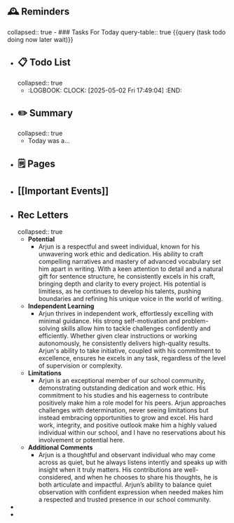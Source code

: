 ## 🕰️ Reminders
collapsed:: true
	- ### Tasks For Today
	  query-table:: true
	  {{query (task todo doing now later wait)}}
- ## 📋 Todo List
  collapsed:: true
	- :LOGBOOK:
	  CLOCK: [2025-05-02 Fri 17:49:04]
	  :END:
- ##  ✏️ Summary
  collapsed:: true
	- Today was a...
- ## 🗒️ Pages
- ## [[Important Events]]
- ## Rec Letters
  collapsed:: true
	- **Potential**
		- Arjun is a respectful and sweet individual, known for his unwavering work ethic and dedication. His ability to craft compelling narratives and mastery of advanced vocabulary set him apart in writing. With a keen attention to detail and a natural gift for sentence structure, he consistently excels in his craft, bringing depth and clarity to every project. His potential is limitless, as he continues to develop his talents, pushing boundaries and refining his unique voice in the world of writing.
	- **Independent Learning**
		- Arjun thrives in independent work, effortlessly excelling with minimal guidance. His strong self-motivation and problem-solving skills allow him to tackle challenges confidently and efficiently. Whether given clear instructions or working autonomously, he consistently delivers high-quality results. Arjun's ability to take initiative, coupled with his commitment to excellence, ensures he excels in any task, regardless of the level of supervision or complexity.
	- **Limitations**
		- Arjun is an exceptional member of our school community, demonstrating outstanding dedication and work ethic. His commitment to his studies and his eagerness to contribute positively make him a role model for his peers. Arjun approaches challenges with determination, never seeing limitations but instead embracing opportunities to grow and excel. His hard work, integrity, and positive outlook make him a highly valued individual within our school, and I have no reservations about his involvement or potential here.
	- **Additional Comments**
		- Arjun is a thoughtful and observant individual who may come across as quiet, but he always listens intently and speaks up with insight when it truly matters. His contributions are well-considered, and when he chooses to share his thoughts, he is both articulate and impactful. Arjun’s ability to balance quiet observation with confident expression when needed makes him a respected and trusted presence in our school community.
-
-